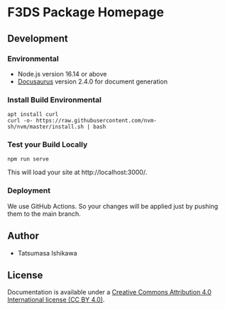 # F3DS Package Homepage

## Development

### Environmental

- Node.js version 16.14 or above
- [Docusaurus](https://docusaurus.io) version 2.4.0 for document generation

### Install Build Environmental

```
apt install curl
curl -o- https://raw.githubusercontent.com/nvm-sh/nvm/master/install.sh | bash
```

### Test your Build Locally

```
npm run serve
```

This will load your site at http://localhost:3000/.

### Deployment

We use GitHub Actions. So your changes will be applied just by pushing them to the main branch.

## Author

- Tatsumasa Ishikawa

## License

Documentation is available under a [Creative Commons Attribution 4.0 International license (CC BY 4.0)](https://creativecommons.org/licenses/by/4.0/).